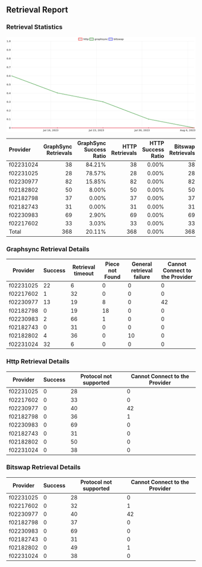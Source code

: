 ## Retrieval Report
### Retrieval Statistics
<img src="https://raw.githubusercontent.com/data-preservation-programs/filplus-checker-assets/main/filecoin-project/filecoin-plus-large-datasets/issues/1318/1691374656262.png"/>

| Provider  | GraphSync Retrievals | GraphSync Success Ratio | HTTP Retrievals | HTTP Success Ratio | Bitswap Retrievals | Bitswap Success Ratio |
| :-------- | -------------------: | ----------------------: | --------------: | -----------------: | -----------------: | --------------------: |
| f02231024 |                   38 |                  84.21% |              38 |              0.00% |                 38 |                 0.00% |
| f02231025 |                   28 |                  78.57% |              28 |              0.00% |                 28 |                 0.00% |
| f02230977 |                   82 |                  15.85% |              82 |              0.00% |                 82 |                 0.00% |
| f02182802 |                   50 |                   8.00% |              50 |              0.00% |                 50 |                 0.00% |
| f02182798 |                   37 |                   0.00% |              37 |              0.00% |                 37 |                 0.00% |
| f02182743 |                   31 |                   0.00% |              31 |              0.00% |                 31 |                 0.00% |
| f02230983 |                   69 |                   2.90% |              69 |              0.00% |                 69 |                 0.00% |
| f02217602 |                   33 |                   3.03% |              33 |              0.00% |                 33 |                 0.00% |
| Total     |                  368 |                  20.11% |             368 |              0.00% |                368 |                 0.00% |

### Graphsync Retrieval Details
| Provider  | Success | Retrieval timeout | Piece not Found | General retrieval failure | Cannot Connect to the Provider |
| --------- | ------- | ----------------- | --------------- | ------------------------- | ------------------------------ |
| f02231025 | 22      | 6                 | 0               | 0                         | 0                              |
| f02217602 | 1       | 32                | 0               | 0                         | 0                              |
| f02230977 | 13      | 19                | 8               | 0                         | 42                             |
| f02182798 | 0       | 19                | 18              | 0                         | 0                              |
| f02230983 | 2       | 66                | 1               | 0                         | 0                              |
| f02182743 | 0       | 31                | 0               | 0                         | 0                              |
| f02182802 | 4       | 36                | 0               | 10                        | 0                              |
| f02231024 | 32      | 6                 | 0               | 0                         | 0                              |

### Http Retrieval Details
| Provider  | Success | Protocol not supported | Cannot Connect to the Provider |
| --------- | ------- | ---------------------- | ------------------------------ |
| f02231025 | 0       | 28                     | 0                              |
| f02217602 | 0       | 33                     | 0                              |
| f02230977 | 0       | 40                     | 42                             |
| f02182798 | 0       | 36                     | 1                              |
| f02230983 | 0       | 69                     | 0                              |
| f02182743 | 0       | 31                     | 0                              |
| f02182802 | 0       | 50                     | 0                              |
| f02231024 | 0       | 38                     | 0                              |

### Bitswap Retrieval Details
| Provider  | Success | Protocol not supported | Cannot Connect to the Provider |
| --------- | ------- | ---------------------- | ------------------------------ |
| f02231025 | 0       | 28                     | 0                              |
| f02217602 | 0       | 32                     | 1                              |
| f02230977 | 0       | 40                     | 42                             |
| f02182798 | 0       | 37                     | 0                              |
| f02230983 | 0       | 69                     | 0                              |
| f02182743 | 0       | 31                     | 0                              |
| f02182802 | 0       | 49                     | 1                              |
| f02231024 | 0       | 38                     | 0                              |
